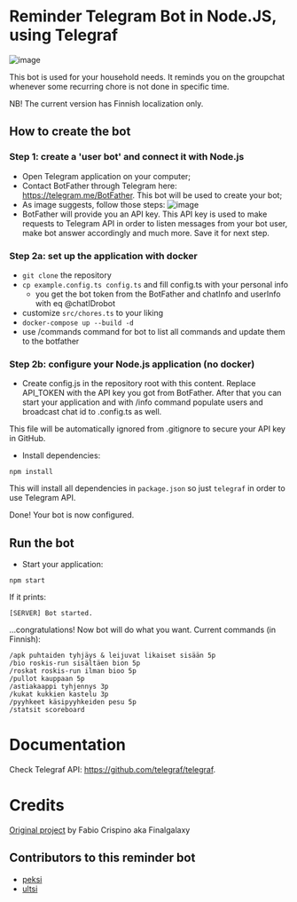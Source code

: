 # Reminder Telegram Bot in Node.JS, using Telegraf

![image](http://i.imgur.com/brZuWj5.png)

This bot is used for your household needs. It reminds you on the groupchat whenever some recurring chore is not done in specific time.

NB! The current version has Finnish localization only.

## How to create the bot

### Step 1: create a 'user bot' and connect it with Node.js

- Open Telegram application on your computer;
- Contact BotFather through Telegram here: https://telegram.me/BotFather. This bot will be used to create your bot;
- As image suggests, follow those steps:
  ![image](http://i.imgur.com/POZq2tq.png)
- BotFather will provide you an API key. This API key is used to make requests to Telegram API in order to listen messages from your bot user, make bot answer accordingly and much more. Save it for next step.


### Step 2a: set up the application with docker

* `git clone` the repository
* `cp example.config.ts config.ts` and fill config.ts with your personal info
   * you get the bot token from the BotFather and chatInfo and userInfo with eq @chatIDrobot
* customize `src/chores.ts` to your liking
* `docker-compose up --build -d`
* use /commands command for bot to list all commands and update them to the botfather

### Step 2b: configure your Node.js application (no docker)

- Create config.js in the repository root with this content. Replace API_TOKEN with the API key you got from BotFather. After that you can start your application and with /info command populate users and broadcast chat id to .config.ts as well.

This file will be automatically ignored from .gitignore to secure your API key in GitHub.

- Install dependencies:

```
npm install
```

This will install all dependencies in `package.json` so just `telegraf` in order to use Telegram API.

Done! Your bot is now configured.

## Run the bot

- Start your application:

```
npm start
```

If it prints:

```
[SERVER] Bot started.
```

...congratulations! Now bot will do what you want. Current commands (in Finnish):

```
/apk puhtaiden tyhjäys & leijuvat likaiset sisään 5p
/bio roskis-run sisältäen bion 5p
/roskat roskis-run ilman bioo 5p
/pullot kauppaan 5p
/astiakaappi tyhjennys 3p
/kukat kukkien kastelu 3p
/pyyhkeet käsipyyhkeiden pesu 5p
/statsit scoreboard
```

# Documentation

Check Telegraf API: https://github.com/telegraf/telegraf.

# Credits

[Original project](https://github.com/fabnicolas/telegram-telegraf-bot) by Fabio Crispino aka Finalgalaxy

## Contributors to this reminder bot

* [peksi](https://github.com/peksi/)
* [ultsi](https://github.com/ultsi/)
